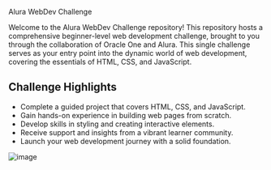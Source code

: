  Alura WebDev Challenge

Welcome to the Alura WebDev Challenge repository! This repository hosts a comprehensive beginner-level web development challenge, brought to you through the collaboration of Oracle One and Alura. This single challenge serves as your entry point into the dynamic world of web development, covering the essentials of HTML, CSS, and JavaScript.

## Challenge Highlights

- Complete a guided project that covers HTML, CSS, and JavaScript.
- Gain hands-on experience in building web pages from scratch.
- Develop skills in styling and creating interactive elements.
- Receive support and insights from a vibrant learner community.
- Launch your web development journey with a solid foundation.

![image](https://github.com/MarlonMontenegro/AluraFirstChallenge/assets/103525183/a5131453-1998-44e9-ba27-e2a5a2726d9a)
